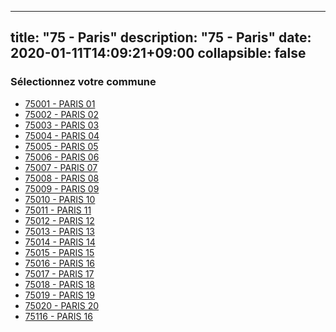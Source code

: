 
---
title: "75 - Paris"
description: "75 - Paris"
date: 2020-01-11T14:09:21+09:00
collapsible: false
---

### Sélectionnez votre commune

- [75001 	- PARIS 01](/commune/75/75001_paris-01)
- [75002 	- PARIS 02](/commune/75/75002_paris-02)
- [75003 	- PARIS 03](/commune/75/75003_paris-03)
- [75004 	- PARIS 04](/commune/75/75004_paris-04)
- [75005 	- PARIS 05](/commune/75/75005_paris-05)
- [75006 	- PARIS 06](/commune/75/75006_paris-06)
- [75007 	- PARIS 07](/commune/75/75007_paris-07)
- [75008 	- PARIS 08](/commune/75/75008_paris-08)
- [75009 	- PARIS 09](/commune/75/75009_paris-09)
- [75010 	- PARIS 10](/commune/75/75010_paris-10)
- [75011 	- PARIS 11](/commune/75/75011_paris-11)
- [75012 	- PARIS 12](/commune/75/75012_paris-12)
- [75013 	- PARIS 13](/commune/75/75013_paris-13)
- [75014 	- PARIS 14](/commune/75/75014_paris-14)
- [75015 	- PARIS 15](/commune/75/75015_paris-15)
- [75016 	- PARIS 16](/commune/75/75016_paris-16)
- [75017 	- PARIS 17](/commune/75/75017_paris-17)
- [75018 	- PARIS 18](/commune/75/75018_paris-18)
- [75019 	- PARIS 19](/commune/75/75019_paris-19)
- [75020 	- PARIS 20](/commune/75/75020_paris-20)
- [75116 	- PARIS 16](/commune/75/75116_paris-16)

